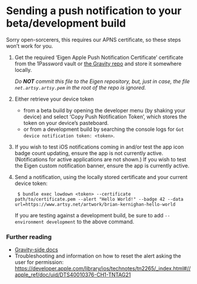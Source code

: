 # Sending a push notification to your beta/development build

Sorry open-sorcerers, this requires our APNS certificate, so these steps won’t work for you.

1.  Get the required ‘Eigen Apple Push Notification Certificate’ certificate from the 1Password vault or
    [the Gravity repo](https://github.com/artsy/gravity/raw/master/config/apns/net.artsy.artsy.pem)
    and store it somewhere locally.

    _Do **NOT** commit this file to the Eigen repository, but, just in case, the file `net.artsy.artsy.pem` in the
    root of the repo is ignored._

2.  Either retrieve your device token

    - from a beta build by opening the developer menu (by shaking your device) and select ‘Copy Push Notification Token’,
      which stores the token on your device’s pasteboard.
    - or from a development build by searching the console logs for `Got device notification token: <token>`.

3.  If you wish to test iOS notifications coming in and/or test the app icon badge count updating, ensure the app is not
    currently active. (Notifications for active applications are not shown.)
    If you wish to test the Eigen custom notification banner, ensure the app is currently active.

4.  Send a notification, using the locally stored certificate and your current device token:

         $ bundle exec lowdown <token> --certificate path/to/certificate.pem --alert "Hello World!" --badge 42 --data url=https://www.artsy.net/artwork/brian-kernighan-hello-world

    If you are testing against a development build, be sure to add `--environment development` to the above command.

### Further reading

- [Gravity-side docs](https://github.com/artsy/gravity/blob/master/doc/PushNotifications.md)
- Troubleshooting and information on how to reset the alert asking the user for permission:
  https://developer.apple.com/library/ios/technotes/tn2265/_index.html#//apple_ref/doc/uid/DTS40010376-CH1-TNTAG21
